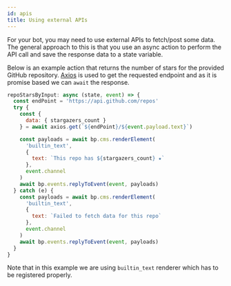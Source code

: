```yaml
---
id: apis
title: Using external APIs
---
```


For your bot, you may need to use external APIs to fetch/post some data.
The general approach to this is that you use an async action to perform the API call and save the response data to a state variable.

Below is an example action that returns the number of stars for the provided GitHub repository.
[Axios](https://www.npmjs.com/package/axios) is used to get the requested endpoint and as it is promise based we can `await` the response.

```js
repoStarsByInput: async (state, event) => {
  const endPoint = 'https://api.github.com/repos'
  try {
    const {
      data: { stargazers_count }
    } = await axios.get(`${endPoint}/${event.payload.text}`)

    const payloads = await bp.cms.renderElement(
      'builtin_text',
      {
        text: `This repo has ${stargazers_count} ★`
      },
      event.channel
    )
    await bp.events.replyToEvent(event, payloads)
  } catch (e) {
    const payloads = await bp.cms.renderElement(
      'builtin_text',
      {
        text: `Failed to fetch data for this repo`
      },
      event.channel
    )
    await bp.events.replyToEvent(event, payloads)
  }
}
```

Note that in this example we are using `builtin_text` renderer which has to be registered properly.
